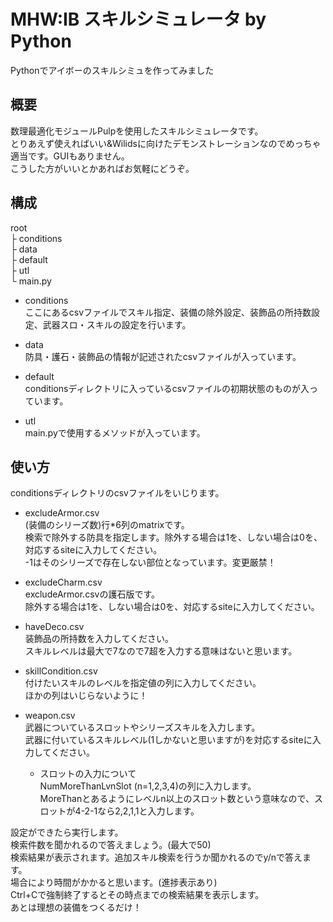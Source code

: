 # MHW:IB スキルシミュレータ by Python

Pythonでアイボーのスキルシミュを作ってみました

## 概要

数理最適化モジュールPulpを使用したスキルシミュレータです。  
とりあえず使えればいい&Wilidsに向けたデモンストレーションなのでめっちゃ適当です。GUIもありません。  
こうした方がいいとかあればお気軽にどうぞ。

## 構成  
root  
  ├ conditions  
  ├ data  
  ├ default  
  ├ utl  
  └ main.py  

- conditions  
ここにあるcsvファイルでスキル指定、装備の除外設定、装飾品の所持数設定、武器スロ・スキルの設定を行います。
  
- data  
防具・護石・装飾品の情報が記述されたcsvファイルが入っています。
  
- default  
conditionsディレクトリに入っているcsvファイルの初期状態のものが入っています。
  
- utl  
main.pyで使用するメソッドが入っています。  

## 使い方
conditionsディレクトリのcsvファイルをいじります。  

- excludeArmor.csv  
(装備のシリーズ数)行*6列のmatrixです。  
検索で除外する防具を指定します。除外する場合は1を、しない場合は0を、対応するsiteに入力してください。  
-1はそのシリーズで存在しない部位となっています。変更厳禁！

- excludeCharm.csv  
excludeArmor.csvの護石版です。  
除外する場合は1を、しない場合は0を、対応するsiteに入力してください。  

- haveDeco.csv  
装飾品の所持数を入力してください。  
スキルレベルは最大で7なので7超を入力する意味はないと思います。  

- skillCondition.csv  
付けたいスキルのレベルを指定値の列に入力してください。  
ほかの列はいじらないように！  

- weapon.csv  
武器についているスロットやシリーズスキルを入力します。  
武器に付いているスキルレベル(1しかないと思いますが)を対応するsiteに入力してください。
    - スロットの入力について  
      NumMoreThanLvnSlot (n=1,2,3,4)の列に入力します。  
      MoreThanとあるようにレベルn以上のスロット数という意味なので、スロットが4-2-1なら2,2,1,1と入力します。

設定ができたら実行します。  
検索件数を聞かれるので答えましょう。(最大で50)  
検索結果が表示されます。追加スキル検索を行うか聞かれるのでy/nで答えます。  
場合により時間がかかると思います。(進捗表示あり)  
Ctrl+Cで強制終了するとその時点までの検索結果を表示します。  
あとは理想の装備をつくるだけ！
